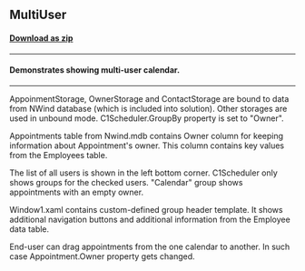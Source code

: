 ## MultiUser
#### [Download as zip](https://downgit.github.io/#/home?url=https://github.com/GrapeCity/ComponentOne-WPF-Samples/tree/master/\NET_4.5.2\C1.WPF.Schedule\VB\MultiUser)
____
#### Demonstrates showing multi-user calendar.
____
AppoinmentStorage, OwnerStorage and ContactStorage are bound to data from NWind database 
(which is included into solution). Other storages are used in unbound mode.
C1Scheduler.GroupBy property is set to "Owner".

Appointments table from Nwind.mdb contains Owner column for keeping 
information about Appointment's owner. This column contains key values from the Employees table.

The list of all users is shown in the left bottom corner. C1Scheduler only shows groups for the checked users.
"Calendar" group shows appointments with an empty owner.

Window1.xaml contains custom-defined group header template. It shows additional navigation buttons and additional 
information from the Employee data table.

End-user can drag appointments from the one calendar to another. In such case Appointment.Owner property gets changed.



